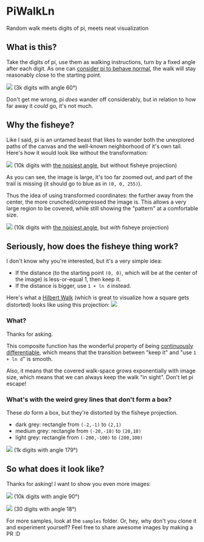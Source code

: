 # PiWalkLn

Random walk meets digits of pi, meets neat visualization

## What is this?

Take the digits of pi, use them as walking instructions, turn by a
fixed angle after each digit. As one can [consider pi to behave
normal](https://en.wikipedia.org/wiki/Pi#Properties), the walk will
stay reasonably close to the starting point.

![](/samples/pi_a1.04720_n0003000.png)
(3k digits with angle 60°)

Don't get me wrong, pi *does* wander off considerably, but in relation
to how far away it *could* go, it's not much.

## Why the fisheye?

Like I said, pi is an untamed beast that likes to wander both the
unexplored paths of the canvas and the well-known neighborhood of it's
own tail. Here's how it would look like without the transformation:

![](/samples/bad_4_128_64.png)
(10k digits with [the noisiest angle](https://www.wolframalpha.com/input/?i=180%C2%B0%2F%28golden+ratio%29), but without fisheye projection)

As you can see, the image is large, it's too far zoomed out, and part
of the trail is missing (it should go to blue as in `(0, 0, 255)`).

Thus the idea of using transformed coordinates: the further away from
the center, the more crunched/compressed the image is. This allows a
very large region to be covered, while still showing the "pattern" at a
comfortable size.

![](/samples/pi_a1.94161_n0010000.png)
(10k digits with [the noisiest angle](https://www.wolframalpha.com/input/?i=180%C2%B0%2F%28golden+ratio%29), but *with* fisheye projection)

## Seriously, how does the fisheye thing work?

I don't know why you're interested, but it's a very simple idea:
- If the distance (to the starting point `(0, 0)`, which will be at the
  center of the image) is less-or-equal 1, then keep it.
- If the distance is bigger, use `1 + ln d` instead.

Here's what a [Hilbert Walk](https://en.wikipedia.org/wiki/Hilbert_curve) (which is great to visualize how a square gets distorted) looks like using this projection:
![](/Hilbert_walk.png)


### What?

Thanks for asking.

This composite function has the wonderful property of being
[continuously differentiable][C1],
which means that the transition between "keep it" and "use `1 + ln d`"
is smooth.

Also, it means that the covered walk-space grows exponentially with
image size, which means that we can always keep the walk "in sight".
Don't let pi escape!

[C1]: https://en.wikipedia.org/wiki/Differentiable_function#Differentiability_classes

### What's with the weird grey lines that don't form a box?

These *do* form a box, but they're distorted by the fisheye projection.
- dark grey: rectangle from `(-2,-1)` to `(2,1)`
- medium grey: rectangle from `(-20,-10)` to `(20,10)`
- light grey: rectangle from `(-200,-100)` to `(200,100)`

![](/samples/pi_a3.12414_n0001000.png)
(1k digits with angle 179°)

## So what does it look like?

Thanks for asking! I want to show you even more images:

![](/samples/pi_a1.57080_n0010000.png)
(10k digits with angle 90°)

![](/samples/pi_a0.31416_n0000030.png)
(30 digits with angle 18°)

For more samples, look at the `samples` folder. Or, hey, why don't you
clone it and experiment yourself? Feel free to share awesome images by
making a PR :D
